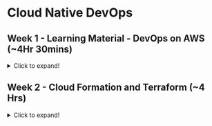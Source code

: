 # Cloud Native DevOps

## Week 1 - Learning Material - DevOps on AWS (~4Hr 30mins)
<details>
  <summary>Click to expand!</summary>
 
### Module 1 - AWS Cloud Trail(~10mins)-3
### Module 2 - AWS Storage Gateway (~15mins)-3
### Module 3 - Operations Workflow overview (~6mins)-3
### Module 4 - Operations Workflow details (~15mins)-3
### Module 5 - Setup EC2(Dev), IAM (~10mins)-3
### CodeCommit
<details>
  <summary>Click to expand!</summary>

### Module 6 - CodeCommit Repo, Opsroot User (~10mins)-3
### Module 7 - Setup SSH, GitClone (~15mins)-3
### Module 8 - Code Setup, GitPush (~10mins)-3

### CodeCommit commands-3
<details>
  <summary>Click to expand!</summary>
 
```
Codebase synch commands

mkdir /opt/temp
cd /opt/temp
To be executed on your local laptop
scp -i your.pem HelloWorld-CodeBase.tar.gz ubuntu@PUBLIC-IP:/opt/temp
tar -zxf HelloWorld-CodeBase.tar.gz
cd HelloWorld
rm -rf .git
rsync -r /opt/temp/HelloWorld/ /opt/helloworld
cd /opt/helloworld
rm -rf /opt/temp
Git commands

cd /opt/helloworld
git add .
git status
git commit -a -m “First commit”
git push origin master

```
</details>

</details>

### CodeBuild
<details>
  <summary>Click to expand!</summary>

### Module 9 - CodeBuild Principles (~15mins)-2
### Module 10 - CodeBuild Project Setup (~20mins)-2
### Module 11 - Run Build Manually (~5mins)-2
</details>

### CodeDeploy
<details>
  <summary>Click to expand!</summary>

### Module 12 - CodeDeploy Principles (~5mins)-2
### Module 13 - EC2(prod), CodeDeploy Service Role (~10mins)-2
### Module 14 - CodeDeploy Agent Installation (~10mins)-2
### Module 15 - CodeDeploy Service Setup (~15mins)-2
CodeDeploy commands-2
<details>
  <summary>Click to expand!</summary>

CodeDeploy agent installation (Prod EC2 instance)
```
sudo chown ubuntu:ubuntu -R /opt
cd /opt
sudo apt install ruby -y
cd /opt
Execute any one command (demonstrating two possible options)
wget https://aws-codedeploy-us-west-2.s3.amazonaws.com/latest/install
wget https://aws-codedeploy-us-west-2.s3.us-west-2.amazonaws.com/latest/install
chmod +x ./install
sudo ./install auto
After installation steps

Stop and start (multiple times) and then you will see the service running

sudo service codedeploy-agent status
sudo service codedeploy-agent stop
sudo service codedeploy-agent start
```
Agent logs
```
tail -30 /var/log/aws/codedeploy-agent/codedeploy-agent.log
```
</details>
</details>


### CodePipeline
<details>
  <summary>Click to expand!</summary>

### Module 16 - CodePipeline Setup (~15mins)-2
### Module 17 - Pipeline execution, Human approval (~15mins)-2
### Module 18 - Build env, Error simulation with pipeline (~10mins)-2
* DIY - Creating CodePipeline
* IaaS app deployment automation
### Module 19 - Elastic Beanstalk (~1Hr)-2

</details>
</details>

## Week 2 - Cloud Formation and Terraform (~4 Hrs)
<details>
  <summary>Click to expand!</summary>

### Module 20 - AWS Cloud Formation Overview (~ 20 mins)-3
### Module 21 - AWS Cloud Formation Template and Demo (~1 hour)-3

* DIY - Cloud Formation
* CF1.json
* CF2.json

### Module 22 - Terraform Essentials (1Hr 15Mins)-3
### Module 23 - Terraform templating and trouble shooting (~1hr 30mins)-3

</details>
